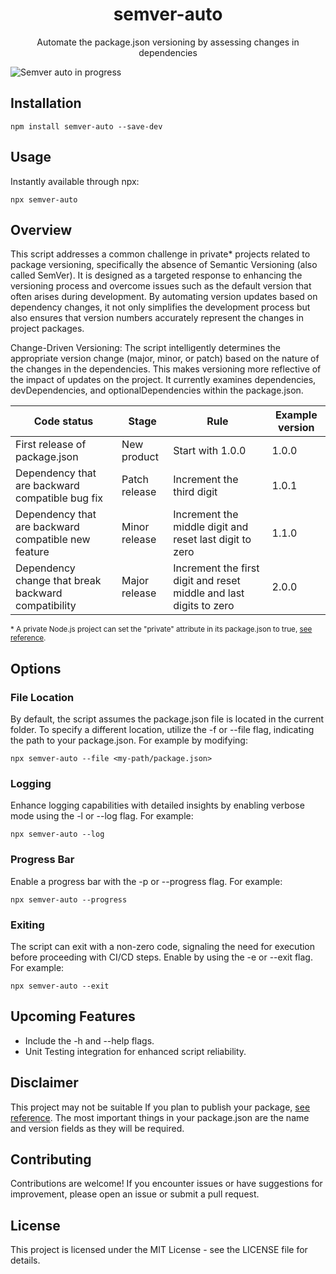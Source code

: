 <h1  align="center">semver-auto</h1>
<p align="center">Automate the package.json versioning by assessing changes in dependencies</p>

![Semver auto in progress](https://github-production-user-asset-6210df.s3.amazonaws.com/9165542/284140147-da34dd35-c4dd-467f-94b3-a3dd69067ee7.png)

## Installation

```
npm install semver-auto --save-dev
```

## Usage

Instantly available through npx:

```
npx semver-auto
```

## Overview

This script addresses a common challenge in private\* projects related to package versioning, specifically the absence of Semantic Versioning (also called SemVer). It is designed as a targeted response to enhancing the versioning process and overcome issues such as the default version that often arises during development. By automating version updates based on dependency changes, it not only simplifies the development process but also ensures that version numbers accurately represent the changes in project packages.

Change-Driven Versioning: The script intelligently determines the appropriate version change (major, minor, or patch) based on the nature of the changes in the dependencies. This makes versioning more reflective of the impact of updates on the project. It currently examines dependencies, devDependencies, and optionalDependencies within the package.json.

| Code status                                         | Stage         | Rule                                                               | Example version |
| --------------------------------------------------- | ------------- | ------------------------------------------------------------------ | --------------- |
| First release of package.json                       | New product   | Start with 1.0.0                                                   | 1.0.0           |
| Dependency that are backward compatible bug fix     | Patch release | Increment the third digit                                          | 1.0.1           |
| Dependency that are backward compatible new feature | Minor release | Increment the middle digit and reset last digit to zero            | 1.1.0           |
| Dependency change that break backward compatibility | Major release | Increment the first digit and reset middle and last digits to zero | 2.0.0           |

<sup>\* A private Node.js project can set the "private" attribute in its package.json to true, [see reference](https://docs.npmjs.com/cli/v10/configuring-npm/package-json#private).</sup>

## Options

### File Location

By default, the script assumes the package.json file is located in the current folder. To specify a different location, utilize the -f or --file flag, indicating the path to your package.json. For example by modifying:

```
npx semver-auto --file <my-path/package.json>
```

### Logging

Enhance logging capabilities with detailed insights by enabling verbose mode using the -l or --log flag. For example:

```
npx semver-auto --log
```

### Progress Bar

Enable a progress bar with the -p or --progress flag. For example:

```
npx semver-auto --progress
```

### Exiting

The script can exit with a non-zero code, signaling the need for execution before proceeding with CI/CD steps. Enable by using the -e or --exit flag. For example:

```
npx semver-auto --exit
```

## Upcoming Features

- Include the -h and --help flags.
- Unit Testing integration for enhanced script reliability.

## Disclaimer

This project may not be suitable If you plan to publish your package, [see reference](https://docs.npmjs.com/cli/v10/configuring-npm/package-json#version). The most important things in your package.json are the name and version fields as they will be required.

## Contributing

Contributions are welcome! If you encounter issues or have suggestions for improvement, please open an issue or submit a pull request.

## License

This project is licensed under the MIT License - see the LICENSE file for details.
